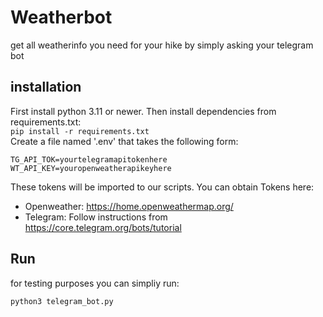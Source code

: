 # Weatherbot
get all weatherinfo you need for your hike by simply asking your telegram bot

## installation
First install python 3.11 or newer. Then install dependencies from requirements.txt:\
`pip install -r requirements.txt`\
Create a file named '.env' that takes the following form:
```
TG_API_TOK=yourtelegramapitokenhere
WT_API_KEY=youropenweatherapikeyhere
```
These tokens will be imported to our scripts. You can obtain Tokens here: 
- Openweather: https://home.openweathermap.org/
- Telegram: Follow instructions from https://core.telegram.org/bots/tutorial


## Run
for testing purposes you can simpliy run:
```
python3 telegram_bot.py
```
